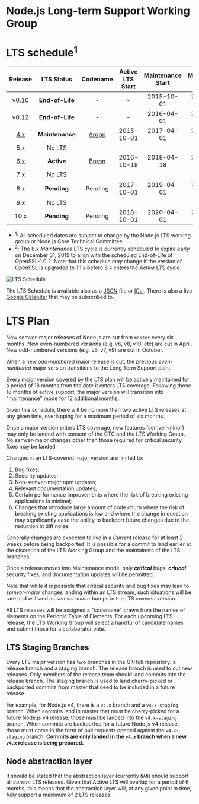 # Node.js Long-term Support Working Group

# LTS schedule<sup>1</sup>

| Release |  LTS Status   | Codename | Active LTS Start | Maintenance Start | Maintenance End |
|   :--:  |    :---:      |   :---:  |       :---:      |       :---:       |      :---:      |
|  v0.10  |**End-of-Life**|    -     |        -         |    2015-10-01     |   2016-10-31    |
|  v0.12  |**End-of-Life**|    -     |        -         |    2016-04-01     |   2016-12-31    |
| [4.x][] |**Maintenance**| [Argon][]|    2015-10-01    |    2017-04-01     |   2018-04-01    |
|  5.x    |No LTS         |          |                  |                   |                 |
| [6.x][] |**Active**     | [Boron][]|    2016-10-18    |    2018-04-18     |   2019-04-18    |
|  7.x    |No LTS         |          |                  |                   |                 |
|  8.x    |**Pending**    | Pending  |    2017-10-01    |    2019-04-01     |   2019-12-31<sup>2</sup> |
|  9.x    |No LTS         |          |                  |                   |                 |
| 10.x    |**Pending**    | Pending  |    2018-10-01    |    2020-04-01     |   2021-04-01    |

* <sup>1</sup>: All scheduled dates are subject to change by the Node.js LTS
  working group or Node.js Core Technical Committee.
* <sup>2</sup>: The 8.x *Maintenance* LTS cycle is currently scheduled to expire
  early on December 31, 2019 to align with the scheduled End-of-Life of
  OpenSSL-1.0.2. Note that this schedule *may* change if the version of OpenSSL
  is upgraded to 1.1.x before 8.x enters the *Active* LTS cycle.

<p><img src="schedule.png" alt="LTS Schedule"/></p>

The LTS Schedule is available also as a [JSON][] file or [ICal][]. There is
also a live [Google Calendar][] that may be subscribed to.

# LTS Plan

New semver-major releases of Node.js are cut from `master` every six months.
New even-numbered versions (e.g. v6, v8, v10, etc) are cut in April. New
odd-numbered versions (e.g. v5, v7, v9) are cut in October.

When a new *odd-numbered* major release is cut, the previous *even-numbered*
major version transitions to the Long Term Support plan.

Every major version covered by the LTS plan will be actively maintained for a
period of 18 months from the date it enters LTS coverage. Following those 18
months of active support, the major version will transition into "maintenance"
mode for 12 additional months.

Given this schedule, there will be no more than two active LTS releases at any
given time, overlapping for a maximum period of six months.

Once a major version enters LTS coverage, new features (semver-minor) may only
be landed with consent of the CTC and the LTS Working Group. No semver-major
changes other than those required for critical security fixes may be landed.

Changes in an LTS-covered major version are limited to:

1. Bug fixes;
2. Security updates;
3. Non-semver-major npm updates;
4. Relevant documentation updates;
5. Certain performance improvements where the risk of breaking existing
   applications is minimal;
6. Changes that introduce large amount of code churn where the risk of breaking
   existing applications is low and where the change in question may
   significantly ease the ability to backport future changes due to the
   reduction in diff noise.

Generally changes are expected to live in a *Current* release for at least 2
weeks before being backported. It is possible for a commit to land earlier at
the discretion of the LTS Working Group and the maintainers of the LTS branches.

Once a release moves into Maintenance mode, only ***critical*** bugs,
***critical*** security fixes, and documentation updates will be permitted.

Note that while it is possible that critical security and bug fixes may lead to
*semver-major* changes landing within an LTS stream, such situations will be
rare and will land as *semver-minor* bumps in the LTS covered version.

All LTS releases will be assigned a "codename" drawn from the names of elements
on the Periodic Table of Elements. For each upcoming LTS release, the LTS
Working Group will select a handful of candidate names and submit those for a
collaborator vote.

## LTS Staging Branches

Every LTS major version has two branches in the GitHub repository: a release
branch and a staging branch. The release branch is used to cut new releases.
Only members of the release team should land commits into the release branch.
The staging branch is used to land cherry-picked or backported commits from
master that need to be included in a future release.

For example, for Node.js v4, there is a `v4.x` branch and a `v4.x-staging`
branch. When commits land in master that must be cherry-picked for a future
Node.js v4 release, those must be landed into the `v4.x-staging` branch. When
commits are backported for a future Node.js v4 release, those must come in the
form of pull requests opened against the `v4.x-staging` branch. **Commits are
only landed in the `v4.x` branch when a new `v4.x` release is being prepared.**

## Node abstraction layer

It should be stated that the abstraction layer (currently `NAN`) should
support all *current* LTS releases. Given that Active LTS will overlap
for a period of 6 months, this means that the abstraction layer will, at
any given point in time, fully support a maximum of 2 LTS releases.

[Argon]: https://nodejs.org/download/release/latest-argon/
[Boron]: https://nodejs.org/download/release/latest-boron/
[4.x]: https://nodejs.org/download/release/latest-v4.x/
[6.x]: https://nodejs.org/download/release/latest-v6.x/
[Google Calendar]: https://calendar.google.com/calendar/ical/eln7trd6k7n6asgg49bu2vqn4s%40group.calendar.google.com/public/basic.ics
[JSON]: schedule.json
[ICal]: schedule.ical
